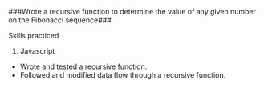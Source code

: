 ###Wrote a recursive function to determine the value of any given number on the Fibonacci sequence###

Skills practiced

1. Javascript
  * Wrote and tested a recursive function.
  * Followed and modified data flow through a recursive function.
